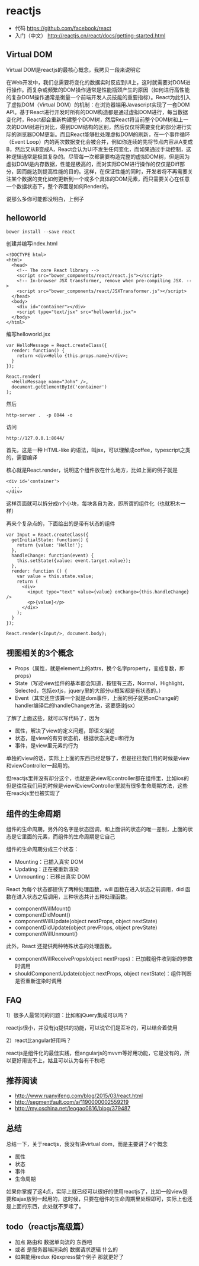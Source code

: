 # reactjs

- 代码 https://github.com/facebook/react
- 入门（中文） http://reactjs.cn/react/docs/getting-started.html

## Virtual DOM

Virtual DOM是reactjs的最核心概念，我拷贝一段来说明它

在Web开发中，我们总需要将变化的数据实时反应到UI上，这时就需要对DOM进行操作。而复杂或频繁的DOM操作通常是性能瓶颈产生的原因（如何进行高性能的复杂DOM操作通常是衡量一个前端开发人员技能的重要指标）。React为此引入了虚拟DOM（Virtual DOM）的机制：在浏览器端用Javascript实现了一套DOM API。基于React进行开发时所有的DOM构造都是通过虚拟DOM进行，每当数据变化时，React都会重新构建整个DOM树，然后React将当前整个DOM树和上一次的DOM树进行对比，得到DOM结构的区别，然后仅仅将需要变化的部分进行实际的浏览器DOM更新。而且React能够批处理虚拟DOM的刷新，在一个事件循环（Event Loop）内的两次数据变化会被合并，例如你连续的先将节点内容从A变成B，然后又从B变成A，React会认为UI不发生任何变化，而如果通过手动控制，这种逻辑通常是极其复杂的。尽管每一次都需要构造完整的虚拟DOM树，但是因为虚拟DOM是内存数据，性能是极高的，而对实际DOM进行操作的仅仅是Diff部分，因而能达到提高性能的目的。这样，在保证性能的同时，开发者将不再需要关注某个数据的变化如何更新到一个或多个具体的DOM元素，而只需要关心在任意一个数据状态下，整个界面是如何Render的。


说那么多你可能都没明白，上例子

## helloworld

```
bower install --save react
```

创建并编写index.html

```
<!DOCTYPE html>
<html>
  <head>
    <!-- The core React library -->
    <script src="bower_components/react/react.js"></script>
    <!-- In-browser JSX transformer, remove when pre-compiling JSX. -->
    <script src="bower_components/react/JSXTransformer.js"></script>
  </head>
  <body>
    <div id="container"></div>
    <script type="text/jsx" src="helloworld.jsx">
  </body>
</html>
```

编写helloworld.jsx

```
var HelloMessage = React.createClass({
  render: function() {
    return <div>Hello {this.props.name}</div>;
  }
});

React.render(
  <HelloMessage name="John" />,
  document.getElementById('container')
);
```

然后

    http-server .  -p 8044 -o

访问

    http://127.0.0.1:8044/

首先，这是一种 HTML-like 的语法，叫jsx，可以理解成coffee，typescript之类的，需要编译

核心就是React.render，说明这个组件放在什么地方，比如上面的例子就是

    <div id='container'>
      ...
    </div>


这样页面就可以拆分成n个小块，每块各自为政，即所谓的组件化（也就积木一样）

再来个复杂点的，下面给出的是带有状态的组件

```
var Input = React.createClass({
  getInitialState: function() {
    return {value: 'Hello!'};
  },
  handleChange: function(event) {
    this.setState({value: event.target.value});
  },
  render: function () {
    var value = this.state.value;
    return (
      <div>
        <input type="text" value={value} onChange={this.handleChange} />
        <p>{value}</p>
      </div>
    );
  }
});

React.render(<Input/>, document.body);
```

## 视图相关的3个概念

- Props（属性，就是element上的attrs，换个名字property，变成复数，即props）
- State（写过view组件的基本都会知道，按钮有三态，Normal，Highlight，Selected，包括extjs，jquery里的大部分ui框架都是有状态的。）
- Event（其实还应该算一个就是dom事件，上面的例子就把onChange的handler编译后的handleChange方法，这要感谢jsx）

了解了上面这些，就可以写代码了，因为

- 属性，解决了view的定义问题，即语义描述
- 状态，是view的有穷状态机，根据状态决定ui和行为
- 事件，是view里元素的行为

单独的view的话，实际上上面的东西已经足够了，但是往往我们用的时候是view和viewController一起用的。

但reactjs里并没有却分这个，也就是说view和controller都在组件里，比如ios的但是往往我们用的时候是view和viewController里就有很多生命周期方法，这些在reackjs里也被实现了

## 组件的生命周期

组件的生命周期，另外的名字是状态回调，和上面讲的状态的唯一差别，上面的状态是它里面的元素，而组件的生命周期是它自己

组件的生命周期分成三个状态：

- Mounting：已插入真实 DOM
- Updating：正在被重新渲染
- Unmounting：已移出真实 DOM

React 为每个状态都提供了两种处理函数，will 函数在进入状态之前调用，did 函数在进入状态之后调用，三种状态共计五种处理函数。

- componentWillMount()
- componentDidMount()
- componentWillUpdate(object nextProps, object nextState)
- componentDidUpdate(object prevProps, object prevState)
- componentWillUnmount()

此外，React 还提供两种特殊状态的处理函数。

- componentWillReceiveProps(object nextProps)：已加载组件收到新的参数时调用
- shouldComponentUpdate(object nextProps, object nextState)：组件判断是否重新渲染时调用


## FAQ

1）很多人最常问的问题：比如和jQuery集成可以吗？

reactjs很小，并没有jq提供的功能，可以说它们是互补的，可以结合着使用

2）react比angular好用吗？

reactjs是组件化的最佳实践，但angularjs的mvvm等好用功能，它是没有的，所以更好用说不上，姑且可以认为各有千秋吧

## 推荐阅读

- http://www.ruanyifeng.com/blog/2015/03/react.html
- http://segmentfault.com/a/1190000002559219
- http://my.oschina.net/leogao0816/blog/379487

## 总结

总结一下，关于reactjs，我没有讲virtual dom，而是主要讲了4个概念

- 属性
- 状态
- 事件
- 生命周期

如果你掌握了这4点，实际上就已经可以很好的使用reactjs了，比如一般view是要和ajax放到一起用的，这时候，只要在组件的生命周期里处理即可，实际上也还是上面的东西，此处就不罗嗦了。


## todo（reactjs高级篇）

- 加点 路由和 数据单向流的 东西吧
- 或者 是服务器端渲染的 数据请求逻辑 什么的
- 如果能用redux 和express做个例子 那就更好了
